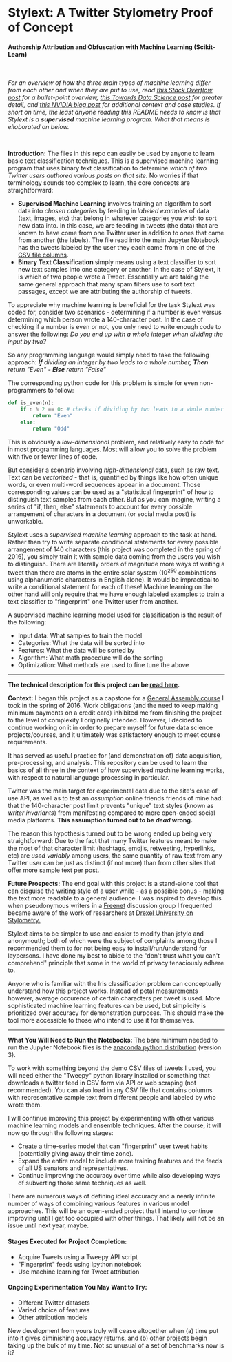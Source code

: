 # Stylext: A Twitter Stylometry Proof of Concept
#### Authorship Attribution and Obfuscation with Machine Learning (Scikit-Learn)

&nbsp;

_For an overview of how the three main types of machine learning differ from each other and when they are put to use, read [this Stack Overflow post](https://stats.stackexchange.com/questions/144154/supervised-learning-unsupervised-learning-and-reinforcement-learning-workflow) for a bullet-point overview, [this Towards Data Science post](https://towardsdatascience.com/machine-learning-101-supervised-unsupervised-reinforcement-beyond-f18e722069bc) for greater detail, and [this NVIDIA blog post](https://blogs.nvidia.com/blog/2018/08/02/supervised-unsupervised-learning/) for additional context and case studies. If short on time, the least anyone reading this README needs to know is that Stylext is a **supervised** machine learning program. What that means is ellaborated on below._

&nbsp;

**Introduction:** The files in this repo can easily be used by anyone to learn basic text classification techniques. This is a supervised machine learning program that uses binary text classification to determine _which of two Twitter users authored various posts on that site._ No worries if that terminology sounds too complex to learn, the core concepts are straightforward:

* **Supervised Machine Learning** involves training an algorithm to sort data into *chosen categories* by feeding in *labeled examples* of data (text, images, etc) that belong in whatever categories you wish to sort new data into. In this case, we are feeding in tweets (the data) that are known to have come from one Twitter user in addition to ones that came from another (the labels). The file read into the main Jupyter Notebook has the tweets labeled by the user they each came from in one of the [CSV file columns](https://github.com/analyticascent/stylext/blob/master/csv/tweets.csv).
* **Binary Text Classification** simply means using a text classifier to sort new text samples into one category or another. In the case of Stylext, it is which of two people wrote a Tweet. Essentially we are taking the same general approach that many spam filters use to sort text passages, except we are attributing the authorship of tweets.

To appreciate why machine learning is beneficial for the task Stylext was coded for, consider two scenarios - determining if a number is even versus determining which person wrote a 140-character post. In the case of checking if a number is even or not, you only need to write enough code to answer the following: *Do you end up with a whole integer when dividing the input by two?*

So any programming language would simply need to take the following approach: ***If** dividing an integer by two leads to a whole number, **Then** return "Even" - **Else** return "False"*

The corresponding python code for this problem is simple for even non-programmers to follow:

```python
def is_even(n):
    if n % 2 == 0: # checks if dividing by two leads to a whole number
        return "Even"
    else:
        return "Odd"
```

This is obviously a *low-dimensional* problem, and relatively easy to code for in most programming languages. Most will allow you to solve the problem with five or fewer lines of code.

But consider a scenario involving *high-dimensional* data, such as raw text. Text can be *vectorized* - that is, quantified by things like how often unique words, or even multi-word sequences appear in a document. Those corresponding values can be used as a "statistical fingerprint" of how to distinguish text samples from each other. But as you can imagine, writing a series of "if, then, else" statements to account for every possible arrangement of characters in a document (or social media post) is unworkable.

Stylext uses a *supervised machine learning* approach to the task at hand. Rather than try to write separate conditional statements for every possible arrangement of 140 characters (this project was completed in the spring of 2016), you simply train it with sample data coming from the users you wish to distinguish. There are literally orders of magnitude more ways of writing a tweet than there are atoms in the entire solar system (10<sup>250</sup> combinations using alphanumeric characters in English alone). It would be impractical to write a conditional statement for each of these! Machine learning on the other hand will only require that we have enough labeled examples to train a text classifier to "fingerprint" one Twitter user from another.

A supervised machine learning model used for classification is the result of the following:

* Input data: What samples to train the model
* Categories: What the data will be sorted into
* Features: What the data will be sorted by
* Algorithm: What math procedure will do the sorting
* Optimization: What methods are used to fine tune the above
---

**The technical description for this project can be [read here](https://github.com/analyticascent/stylext/blob/master/Stylometric%20Analysis%20and%20Obfuscation%20Using%20Python.mdown).** 

**Context:** I began this project as a capstone for a [General Assembly course](https://generalassemb.ly/education/data-science/) I took in the spring of 2016. Work obligations (and the need to keep making minimum payments on a credit card) inhibited me from finishing the project to the level of complexity I originally intended. However, I decided to continue working on it in order to prepare myself for future data science projects/courses, and it ultimately was satisfactory enough to meet course requirements. 

It has served as useful practice for (and demonstration of) data acquisition, pre-processing, and analysis. This repository can be used to learn the basics of all three in the context of how supervised machine learning works, with respect to natural language processing in particular.

Twitter was the main target for experimental data due to the site's ease of use API, as well as to test an *assumption* online friends friends of mine had: that the 140-character post limit prevents "unique" text styles (known as *writer invariants*) from manifesting compared to more open-ended social media platforms. **This assumption turned out to be *dead* wrong.** 

The reason this hypothesis turned out to be wrong ended up being very straightforward: Due to the fact that many Twitter features meant to make the most of that character limit (hashtags, emojis, retweeting, hyperlinks, etc) are *used variably* among users, the same quantity of raw text from any Twitter user can be just as distinct (if not more) than from other sites that offer more sample text per post.

**Future Prospects:** The end goal with this project is a stand-alone tool that can disguise the writing style of a user while - as a possible bonus - making the text more readable to a general audience. I was inspired to develop this when pseudonymous writers in a [Freenet](https://freenetproject.org/) discussion group I frequented became aware of the work of researchers at [Drexel University on Stylometry.](https://www.cs.drexel.edu/~sa499/papers/adversarial_stylometry.pdf)

Stylext aims to be simpler to use and easier to modify than jstylo and anonymouth; both of which were the subject of complaints among those I recommended them to for not being easy to install/run/understand for laypersons. I have done my best to abide to the "don't trust what you can't comprehend" principle that some in the world of privacy tenaciously adhere to.

Anyone who is familiar with the Iris classification problem can conceptually understand how this project works. Instead of petal measurements however, average occurence of certain characters per tweet is used. More sophisticated machine learning features can be used, but simplicity is prioritized over accuracy for demonstration purposes. This should make the tool more accessible to those who intend to use it for themselves.

---

**What You Will Need to Run the Notebooks:** The bare minimum needed to run the Jupyter Notebook files is the [anaconda python distribution](https://www.continuum.io/downloads) (version 3).

To work with something beyond the demo CSV files of tweets I used, you will need either the "Tweepy" python library installed or something that downloads a twitter feed in CSV form via API or web scraping (not recommended). You can also load in any CSV file that contains columns with representative sample text from different people and labeled by who wrote them.

I will continue improving this project by experimenting with other various machine learning models and ensemble techniques. After the course, it will now go through the following stages:

* Create a time-series model that can "fingerprint" user tweet habits (potentially giving away their time zone).
* Expand the entire model to include more training features and the feeds of all US senators and representatives.
* Continue improving the accuracy over time while also developing ways of subverting those same techniques as well.

There are numerous ways of defining ideal accuracy and a nearly infinite number of ways of combining various features in various model approaches. This will be an open-ended project that I intend to continue improving until I get too occupied with other things. That likely will not be an issue until next year, maybe.

#### Stages Executed for Project Completion:

* Acquire Tweets using a Tweepy API script
* "Fingerprint" feeds using Ipython notebook
* Use machine learning for Tweet attribution

#### Ongoing Experimentation You May Want to Try:

* Different Twitter datasets
* Varied choice of features
* Other attribution models

New development from yours truly will cease altogether when (a) time put into it gives diminishing accuracy returns, and (b) other projects begin taking up the bulk of my time. Not so unusual of a set of benchmarks now is it? 
